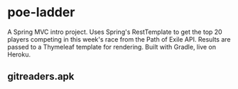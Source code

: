 # poe-ladder
A Spring MVC intro project.  Uses Spring's RestTemplate to get the top 20 players competing in this week's race from the Path of Exile API.  Results are passed to a Thymeleaf template for rendering.  Built with Gradle, live on Heroku.

## gitreaders.apk
